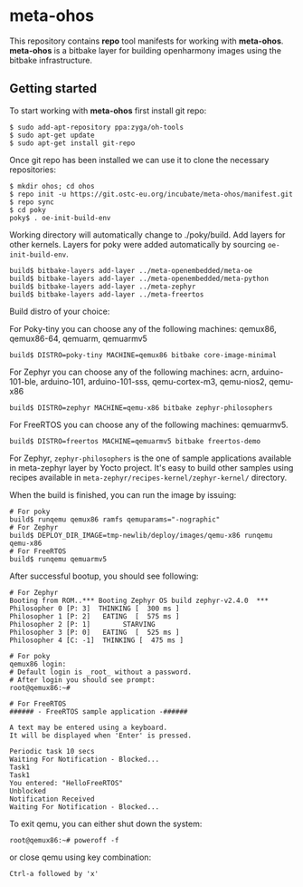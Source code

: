 <!--
SPDX-FileCopyrightText: 2020 Huawei Inc.
SPDX-License-Identifier: Apache-2.0
-->

meta-ohos
==========

This repository contains **repo** tool manifests for working with **meta-ohos**. 
**meta-ohos** is a bitbake layer for building openharmony images using the bitbake infrastructure.

## Getting started

To start working with **meta-ohos** first install git repo:

    $ sudo add-apt-repository ppa:zyga/oh-tools
    $ sudo apt-get update
    $ sudo apt-get install git-repo

Once git repo has been installed we can use it to clone the necessary repositories:

    $ mkdir ohos; cd ohos
    $ repo init -u https://git.ostc-eu.org/incubate/meta-ohos/manifest.git
    $ repo sync
    $ cd poky
    poky$ . oe-init-build-env

Working directory will automatically change to ./poky/build. Add layers for
other kernels. Layers for poky were added automatically by sourcing
`oe-init-build-env`.

    build$ bitbake-layers add-layer ../meta-openembedded/meta-oe
    build$ bitbake-layers add-layer ../meta-openembedded/meta-python
    build$ bitbake-layers add-layer ../meta-zephyr
    build$ bitbake-layers add-layer ../meta-freertos

Build distro of your choice:

For Poky-tiny you can choose any of the following machines:
qemux86, qemux86-64, qemuarm, qemuarmv5

    build$ DISTRO=poky-tiny MACHINE=qemux86 bitbake core-image-minimal


For Zephyr you can choose any of the following machines:
acrn, arduino-101-ble, arduino-101, arduino-101-sss, qemu-cortex-m3, qemu-nios2, qemu-x86

    build$ DISTRO=zephyr MACHINE=qemu-x86 bitbake zephyr-philosophers

For FreeRTOS you can choose any of the following machines: qemuarmv5.

    build$ DISTRO=freertos MACHINE=qemuarmv5 bitbake freertos-demo

For Zephyr, `zephyr-philosophers` is the one of sample applications available
in meta-zephyr layer by Yocto project. It's easy to build other samples using
recipes available in `meta-zephyr/recipes-kernel/zephyr-kernel/` directory.

When the build is finished, you can run the image by issuing:

    # For poky
    build$ runqemu qemux86 ramfs qemuparams="-nographic"
    # For Zephyr
    build$ DEPLOY_DIR_IMAGE=tmp-newlib/deploy/images/qemu-x86 runqemu qemu-x86
    # For FreeRTOS
    build$ runqemu qemuarmv5

After successful bootup, you should see following:

    # For Zephyr
    Booting from ROM..*** Booting Zephyr OS build zephyr-v2.4.0  ***
    Philosopher 0 [P: 3]  THINKING [  300 ms ]
    Philosopher 1 [P: 2]   EATING  [  575 ms ]
    Philosopher 2 [P: 1]        STARVING
    Philosopher 3 [P: 0]   EATING  [  525 ms ]
    Philosopher 4 [C: -1]  THINKING [  475 ms ]

    # For poky
    qemux86 login:
    # Default login is _root_ without a password.
    # After login you should see prompt:
    root@qemux86:~#

    # For FreeRTOS
    ###### - FreeRTOS sample application -######
    
    A text may be entered using a keyboard.
    It will be displayed when 'Enter' is pressed.
    
    Periodic task 10 secs
    Waiting For Notification - Blocked...
    Task1
    Task1
    You entered: "HelloFreeRTOS"
    Unblocked
    Notification Received
    Waiting For Notification - Blocked...

To exit qemu, you can either shut down the system:

    root@qemux86:~# poweroff -f

or close qemu using key combination:

    Ctrl-a followed by 'x'

